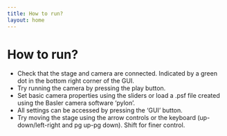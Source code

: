 ```yaml
---
title: How to run?
layout: home
---
```


# How to run?

- Check that the stage and camera are connected. Indicated by a green dot in the bottom right corner of the GUI.
- Try running the camera by pressing the play button.
- Set basic camera properties using the sliders or load a .psf file created using the Basler camera software ‘pylon’.
- All settings can be accessed by pressing the ‘GUI’ button.
- Try moving the stage using the arrow controls or the keyboard (up-down/left-right and pg up-pg down). Shift for finer control.